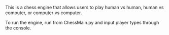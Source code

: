 This is a chess engine that allows users to play human vs human, human vs computer, or computer vs computer.

To run the engine, run from ChessMain.py and input player types through the console.
